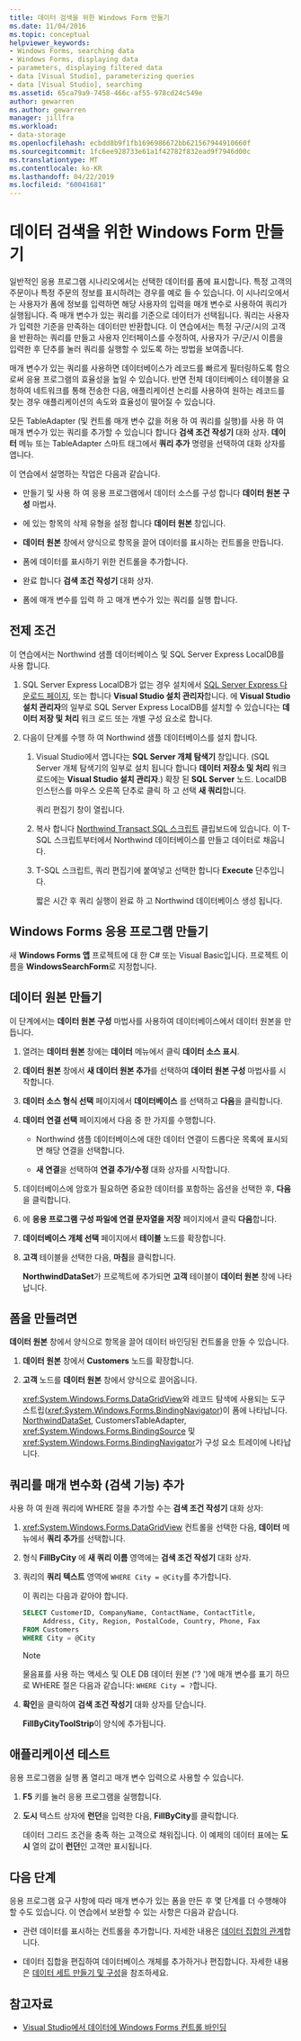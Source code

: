 ```yaml
---
title: 데이터 검색을 위한 Windows Form 만들기
ms.date: 11/04/2016
ms.topic: conceptual
helpviewer_keywords:
- Windows Forms, searching data
- Windows Forms, displaying data
- parameters, displaying filtered data
- data [Visual Studio], parameterizing queries
- data [Visual Studio], searching
ms.assetid: 65ca79a9-7458-466c-af55-978cd24c549e
author: gewarren
ms.author: gewarren
manager: jillfra
ms.workload:
- data-storage
ms.openlocfilehash: ecbdd8b9f1fb1696986672bb621567944910660f
ms.sourcegitcommit: 1fc6ee928733e61a1f42782f832ead9f7946d00c
ms.translationtype: MT
ms.contentlocale: ko-KR
ms.lasthandoff: 04/22/2019
ms.locfileid: "60041681"
---
```

# <a name="create-a-windows-form-to-search-data"></a>데이터 검색을 위한 Windows Form 만들기

일반적인 응용 프로그램 시나리오에서는 선택한 데이터를 폼에 표시합니다. 특정 고객의 주문이나 특정 주문의 정보를 표시하려는 경우를 예로 들 수 있습니다. 이 시나리오에서는 사용자가 폼에 정보를 입력하면 해당 사용자의 입력을 매개 변수로 사용하여 쿼리가 실행됩니다. 즉 매개 변수가 있는 쿼리를 기준으로 데이터가 선택됩니다. 쿼리는 사용자가 입력한 기준을 만족하는 데이터만 반환합니다. 이 연습에서는 특정 구/군/시의 고객을 반환하는 쿼리를 만들고 사용자 인터페이스를 수정하여, 사용자가 구/군/시 이름을 입력한 후 단추를 눌러 쿼리를 실행할 수 있도록 하는 방법을 보여줍니다.

매개 변수가 있는 쿼리를 사용하면 데이터베이스가 레코드를 빠르게 필터링하도록 함으로써 응용 프로그램의 효율성을 높일 수 있습니다. 반면 전체 데이터베이스 테이블을 요청하여 네트워크를 통해 전송한 다음, 애플리케이션 논리를 사용하여 원하는 레코드를 찾는 경우 애플리케이션의 속도와 효율성이 떨어질 수 있습니다.

모든 TableAdapter (및 컨트롤 매개 변수 값을 허용 하 여 쿼리를 실행)를 사용 하 여 매개 변수가 있는 쿼리를 추가할 수 있습니다 합니다 **검색 조건 작성기** 대화 상자. **데이터** 메뉴 또는 TableAdapter 스마트 태그에서 **쿼리 추가** 명령을 선택하여 대화 상자를 엽니다.

이 연습에서 설명하는 작업은 다음과 같습니다.

- 만들기 및 사용 하 여 응용 프로그램에서 데이터 소스를 구성 합니다 **데이터 원본 구성** 마법사.

- 에 있는 항목의 삭제 유형을 설정 합니다 **데이터 원본** 창입니다.

- **데이터 원본** 창에서 양식으로 항목을 끌어 데이터를 표시하는 컨트롤을 만듭니다.

- 폼에 데이터를 표시하기 위한 컨트롤을 추가합니다.

- 완료 합니다 **검색 조건 작성기** 대화 상자.

- 폼에 매개 변수를 입력 하 고 매개 변수가 있는 쿼리를 실행 합니다.

## <a name="prerequisites"></a>전제 조건

이 연습에서는 Northwind 샘플 데이터베이스 및 SQL Server Express LocalDB를 사용 합니다.

1. SQL Server Express LocalDB가 없는 경우 설치에서 [SQL Server Express 다운로드 페이지](https://www.microsoft.com/sql-server/sql-server-editions-express), 또는 합니다 **Visual Studio 설치 관리자**합니다. 에 **Visual Studio 설치 관리자**의 일부로 SQL Server Express LocalDB를 설치할 수 있습니다는 **데이터 저장 및 처리** 워크 로드 또는 개별 구성 요소로 합니다.

2. 다음이 단계를 수행 하 여 Northwind 샘플 데이터베이스를 설치 합니다.

    1. Visual Studio에서 엽니다는 **SQL Server 개체 탐색기** 창입니다. (SQL Server 개체 탐색기의 일부로 설치 됩니다 합니다 **데이터 저장소 및 처리** 워크 로드에는 **Visual Studio 설치 관리자**.) 확장 된 **SQL Server** 노드. LocalDB 인스턴스를 마우스 오른쪽 단추로 클릭 하 고 선택 **새 쿼리**합니다.

       쿼리 편집기 창이 열립니다.

    2. 복사 합니다 [Northwind Transact SQL 스크립트](https://github.com/MicrosoftDocs/visualstudio-docs/blob/master/docs/data-tools/samples/northwind.sql?raw=true) 클립보드에 있습니다. 이 T-SQL 스크립트부터에서 Northwind 데이터베이스를 만들고 데이터로 채웁니다.

    3. T-SQL 스크립트, 쿼리 편집기에 붙여넣고 선택한 합니다 **Execute** 단추입니다.

       짧은 시간 후 쿼리 실행이 완료 하 고 Northwind 데이터베이스 생성 됩니다.

## <a name="create-the-windows-forms-application"></a>Windows Forms 응용 프로그램 만들기

새 **Windows Forms 앱** 프로젝트에 대 한 C# 또는 Visual Basic입니다. 프로젝트 이름을 **WindowsSearchForm**로 지정합니다.

## <a name="create-the-data-source"></a>데이터 원본 만들기

이 단계에서는 **데이터 원본 구성** 마법사를 사용하여 데이터베이스에서 데이터 원본을 만듭니다.

1. 열려는 **데이터 원본** 창에는 **데이터** 메뉴에서 클릭 **데이터 소스 표시**.

2. **데이터 원본** 창에서 **새 데이터 원본 추가**를 선택하여 **데이터 원본 구성** 마법사를 시작합니다.

3. **데이터 소스 형식 선택** 페이지에서 **데이터베이스** 를 선택하고 **다음**을 클릭합니다.

4. **데이터 연결 선택** 페이지에서 다음 중 한 가지를 수행합니다.

    - Northwind 샘플 데이터베이스에 대한 데이터 연결이 드롭다운 목록에 표시되면 해당 연결을 선택합니다.

    - **새 연결**을 선택하여 **연결 추가/수정** 대화 상자를 시작합니다.

5. 데이터베이스에 암호가 필요하면 중요한 데이터를 포함하는 옵션을 선택한 후, **다음**을 클릭합니다.

6. 에 **응용 프로그램 구성 파일에 연결 문자열을 저장** 페이지에서 클릭 **다음**합니다.

7. **데이터베이스 개체 선택** 페이지에서 **테이블** 노드를 확장합니다.

8. **고객** 테이블을 선택한 다음, **마침**을 클릭합니다.

     **NorthwindDataSet**가 프로젝트에 추가되면 **고객** 테이블이 **데이터 원본** 창에 나타납니다.

## <a name="create-the-form"></a>폼을 만들려면

**데이터 원본** 창에서 양식으로 항목을 끌어 데이터 바인딩된 컨트롤을 만들 수 있습니다.

1. **데이터 원본** 창에서 **Customers** 노드를 확장합니다.

2. **고객** 노드를 **데이터 원본** 창에서 양식으로 끌어옵니다.

     <xref:System.Windows.Forms.DataGridView>와 레코드 탐색에 사용되는 도구 스트립(<xref:System.Windows.Forms.BindingNavigator>)이 폼에 나타납니다. [NorthwindDataSet](../data-tools/dataset-tools-in-visual-studio.md), CustomersTableAdapter, <xref:System.Windows.Forms.BindingSource> 및 <xref:System.Windows.Forms.BindingNavigator>가 구성 요소 트레이에 나타납니다.

## <a name="add-parameterization-search-functionality-to-the-query"></a>쿼리를 매개 변수화 (검색 기능) 추가

사용 하 여 원래 쿼리에 WHERE 절을 추가할 수는 **검색 조건 작성기** 대화 상자:

1. <xref:System.Windows.Forms.DataGridView> 컨트롤을 선택한 다음, **데이터** 메뉴에서 **쿼리 추가**를 선택합니다.

2. 형식 **FillByCity** 에 **새 쿼리 이름** 영역에는 **검색 조건 작성기** 대화 상자.

3. 쿼리의 **쿼리 텍스트** 영역에 `WHERE City = @City`를 추가합니다.

     이 쿼리는 다음과 같아야 합니다.

     ```sql
     SELECT CustomerID, CompanyName, ContactName, ContactTitle,
          Address, City, Region, PostalCode, Country, Phone, Fax
     FROM Customers
     WHERE City = @City
     ```

    > [!NOTE]
    > 물음표를 사용 하는 액세스 및 OLE DB 데이터 원본 ('? ')에 매개 변수를 표기 하므로 WHERE 절은 다음과 같습니다: `WHERE City = ?`합니다.

4. **확인**을 클릭하여 **검색 조건 작성기** 대화 상자를 닫습니다.

     **FillByCityToolStrip**이 양식에 추가됩니다.

## <a name="test-the-application"></a>애플리케이션 테스트

응용 프로그램을 실행 폼 열리고 매개 변수 입력으로 사용할 수 있습니다.

1. **F5** 키를 눌러 응용 프로그램을 실행합니다.

2. **도시** 텍스트 상자에 **런던**을 입력한 다음, **FillByCity**를 클릭합니다.

     데이터 그리드 조건을 충족 하는 고객으로 채워집니다. 이 예제의 데이터 표에는 **도시** 열의 값이 **런던**인 고객만 표시됩니다.

## <a name="next-steps"></a>다음 단계

응용 프로그램 요구 사항에 따라 매개 변수가 있는 폼을 만든 후 몇 단계를 더 수행해야 할 수도 있습니다. 이 연습에서 보완할 수 있는 사항은 다음과 같습니다.

- 관련 데이터를 표시하는 컨트롤을 추가합니다. 자세한 내용은 [데이터 집합의 관계](relationships-in-datasets.md)합니다.

- 데이터 집합을 편집하여 데이터베이스 개체를 추가하거나 편집합니다. 자세한 내용은 [데이터 세트 만들기 및 구성](../data-tools/create-and-configure-datasets-in-visual-studio.md)을 참조하세요.

## <a name="see-also"></a>참고자료

- [Visual Studio에서 데이터에 Windows Forms 컨트롤 바인딩](../data-tools/bind-windows-forms-controls-to-data-in-visual-studio.md)
